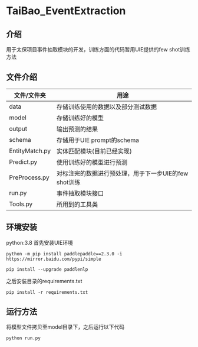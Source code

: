 # TaiBao_EventExtraction

## 介绍
用于太保项目事件抽取模块的开发，训练方面的代码暂用UIE提供的few shot训练方法


## 文件介绍
文件/文件夹 | 用途
--- | ---
data | 存储训练使用的数据以及部分测试数据
model | 存储训练好的模型
output | 输出预测的结果
schema | 存储用于UIE prompt的schema
EntityMatch.py | 实体匹配模块(目前已经实现)
Predict.py | 使用训练好的模型进行预测
PreProcess.py | 对标注完的数据进行预处理，用于下一步UIE的few shot训练
run.py | 事件抽取模块接口
Tools.py | 所用到的工具类

## 环境安装
python:3.8
首先安装UIE环境
```
python -m pip install paddlepaddle==2.3.0 -i https://mirror.baidu.com/pypi/simple
```
```
pip install --upgrade paddlenlp
```
之后安装目录的requirements.txt
```
pip install -r requirements.txt
```

## 运行方法
将模型文件拷贝至model目录下，之后运行以下代码
```
python run.py
```